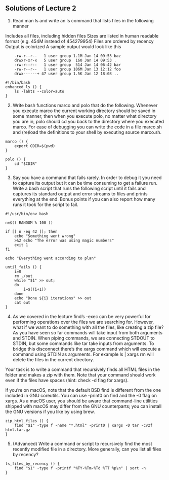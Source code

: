## Solutions of Lecture 2

1. Read man ls and write an ls command that lists files in the following manner

Includes all files, including hidden files
Sizes are listed in human readable format (e.g. 454M instead of 454279954)
Files are ordered by recency
Output is colorized
A sample output would look like this

```
    -rw-r--r--   1 user group 1.1M Jan 14 09:53 baz
    drwxr-xr-x   5 user group  160 Jan 14 09:53 .
    -rw-r--r--   1 user group  514 Jan 14 06:42 bar
    -rw-r--r--   1 user group 106M Jan 13 12:12 foo
    drwx------+ 47 user group 1.5K Jan 12 18:08 ..
```

```
#!/bin/bash
enhanced_ls () {
	ls -lahts --color=auto
}
```

2. Write bash functions marco and polo that do the following. Whenever you execute marco the current working directory should be saved in some manner, then when you execute polo, no matter what directory you are in, polo should cd you back to the directory where you executed marco. For ease of debugging you can write the code in a file marco.sh and (re)load the definitions to your shell by executing source marco.sh.

```
marco () {
	export CDIR=$(pwd)	
}

polo () {
	cd "$CDIR"
}
```

3. Say you have a command that fails rarely. In order to debug it you need to capture its output but it can be time consuming to get a failure run. Write a bash script that runs the following script until it fails and captures its standard output and error streams to files and prints everything at the end. Bonus points if you can also report how many runs it took for the script to fail.

```
#!/usr/bin/env bash

n=$(( RANDOM % 100 ))

if [[ n -eq 42 ]]; then
    echo "Something went wrong"
    >&2 echo "The error was using magic numbers"
    exit 1
fi

echo "Everything went according to plan"
```

```
until_fails () {
	i=0
	rm ./out
	while "$1" >> out;
	do
		i=$((i+1))
	done
	echo "Done ${i} iterations" >> out
	cat out
}
```

4. As we covered in the lecture find’s -exec can be very powerful for performing operations over the files we are searching for. However, what if we want to do something with all the files, like creating a zip file? As you have seen so far commands will take input from both arguments and STDIN. When piping commands, we are connecting STDOUT to STDIN, but some commands like tar take inputs from arguments. To bridge this disconnect there’s the xargs command which will execute a command using STDIN as arguments. For example ls | xargs rm will delete the files in the current directory.

Your task is to write a command that recursively finds all HTML files in the folder and makes a zip with them. Note that your command should work even if the files have spaces (hint: check -d flag for xargs).

If you’re on macOS, note that the default BSD find is different from the one included in GNU coreutils. You can use -print0 on find and the -0 flag on xargs. As a macOS user, you should be aware that command-line utilities shipped with macOS may differ from the GNU counterparts; you can install the GNU versions if you like by using brew.

```
zip_html_files () {
	find "$1" -type f -name "*.html" -print0 | xargs -0 tar -cvzf html.tar.gz
}
```

5. (Advanced) Write a command or script to recursively find the most recently modified file in a directory. More generally, can you list all files by recency?

```
ls_files_by_recency () {
	find "$1" -type f -printf "%TY-%Tm-%Td %TT %p\n" | sort -n
}
```
